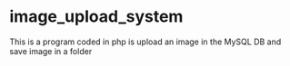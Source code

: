 # image_upload_system
This is a program coded in php is upload an image in the MySQL DB and save image in a folder 

